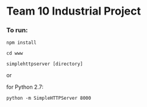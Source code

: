# Team 10 Industrial Project

### To run: 
`npm install`

`cd www`

`simplehttpserver [directory]` 

or

for Python 2.7:

`python -m SimpleHTTPServer 8000`

